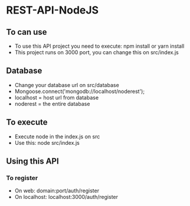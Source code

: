 # REST-API-NodeJS

## To can use
- To use this API project you need to execute: npm install or yarn install
- This project runs on 3000 port, you can change this on src/index.js

## Database
- Change your database url on src/database
- Mongoose.connect('mongodb://localhost/noderest');
- localhost = host url from database
- noderest = the entire database

## To execute
- Execute node in the index.js on src
- Use this: node src/index.js

## Using this API

### To register
- On web: domain:port/auth/register
- On localhost: localhost:3000/auth/register
